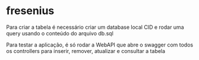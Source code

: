 # fresenius

Para criar a tabela é necessário criar um database local CID e rodar uma query usando o conteúdo do arquivo db.sql

Para testar a aplicação, é só rodar a WebAPI que abre o swagger com todos os controllers para inserir, remover, atualizar e consultar a tabela
